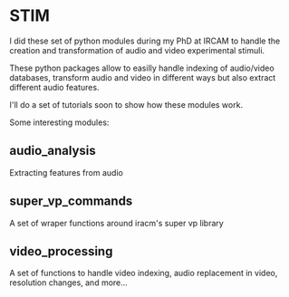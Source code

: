 # STIM

I did these set of python modules during my PhD at IRCAM to handle the creation and transformation of audio and video experimental stimuli.

These python packages allow to easilly handle indexing of audio/video databases, transform audio and video in different ways but also extract different audio features.

I'll do a set of tutorials soon to show how these modules work.

Some interesting modules:

## audio_analysis ##
Extracting features from audio

## super_vp_commands ##
A set of wraper functions around iracm's super vp library

## video_processing ##
A set of functions to handle video indexing, audio replacement in video, resolution changes, and more...